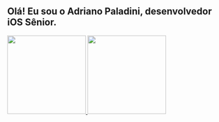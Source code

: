 ## Olá! Eu sou o Adriano Paladini, desenvolvedor iOS Sênior.
 <div>
  <a href="https://github.com/adrianopaladini">
  <img height="180em" src="https://github-readme-stats.vercel.app/api?username=adrianopaladini&show_icons=true&theme=dracula&include_all_commits=true&count_private=true"/>
  <img height="180em" src="https://github-readme-stats.vercel.app/api/top-langs/?username=adrianopaladini&layout=compact&langs_count=7&theme=dracula"/>
</div>

